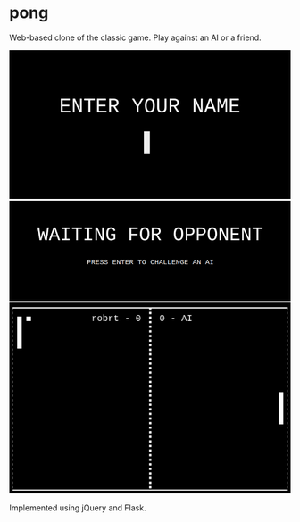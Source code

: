 # pong

Web-based clone of the classic game. Play against an AI or a friend.

![Signup](/assets/signup.png)
![The Lobby](/assets/lobby.png)
![Gameplay](/assets/game.png)

Implemented using jQuery and Flask.


